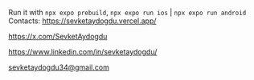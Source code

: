 Run it with `npx expo prebuild`, `npx expo run ios` | `npx expo run android`
Contacts: 
https://sevketaydogdu.vercel.app/

https://x.com/SevketAydogdu

https://www.linkedin.com/in/sevketaydogdu/

sevketaydogdu34@gmail.com
